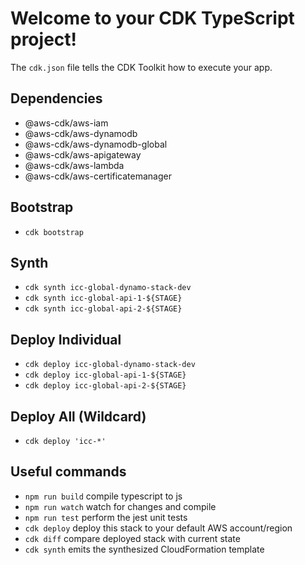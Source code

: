 # Welcome to your CDK TypeScript project!

The `cdk.json` file tells the CDK Toolkit how to execute your app.

## Dependencies

* @aws-cdk/aws-iam
* @aws-cdk/aws-dynamodb
* @aws-cdk/aws-dynamodb-global
* @aws-cdk/aws-apigateway
* @aws-cdk/aws-lambda
* @aws-cdk/aws-certificatemanager

## Bootstrap

* `cdk bootstrap`

## Synth

* `cdk synth icc-global-dynamo-stack-dev`
* `cdk synth icc-global-api-1-${STAGE}`
* `cdk synth icc-global-api-2-${STAGE}`

## Deploy Individual

* `cdk deploy icc-global-dynamo-stack-dev`
* `cdk deploy icc-global-api-1-${STAGE}`
* `cdk deploy icc-global-api-2-${STAGE}`

## Deploy All (Wildcard)

* `cdk deploy 'icc-*'`

## Useful commands

 * `npm run build`   compile typescript to js
 * `npm run watch`   watch for changes and compile
 * `npm run test`    perform the jest unit tests
 * `cdk deploy`      deploy this stack to your default AWS account/region
 * `cdk diff`        compare deployed stack with current state
 * `cdk synth`       emits the synthesized CloudFormation template